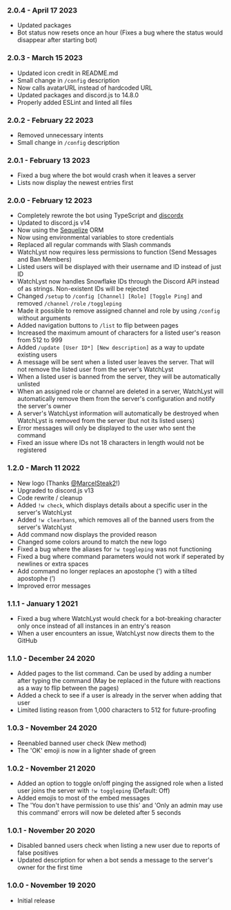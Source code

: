 ### 2.0.4 - April 17 2023
- Updated packages
- Bot status now resets once an hour (Fixes a bug where the status would disappear after starting bot)

### 2.0.3 - March 15 2023
- Updated icon credit in README.md
- Small change in `/config` description
- Now calls avatarURL instead of hardcoded URL
- Updated packages and discord.js to 14.8.0
- Properly added ESLint and linted all files

### 2.0.2 - February 22 2023
- Removed unnecessary intents
- Small change in `/config` description

### 2.0.1 - February 13 2023
- Fixed a bug where the bot would crash when it leaves a server
- Lists now display the newest entries first

### 2.0.0 - February 12 2023
- Completely rewrote the bot using TypeScript and [discordx](https://discordx.js.org/)
- Updated to discord.js v14
- Now using the [Sequelize](https://sequelize.org/) ORM
- Now using environmental variables to store credentials
- Replaced all regular commands with Slash commands
- WatchLyst now requires less permissions to function (Send Messages and Ban Members)
- Listed users will be displayed with their username and ID instead of just ID
- WatchLyst now handles Snowflake IDs through the Discord API instead of as strings. Non-existent IDs will be rejected
- Changed `/setup` to `/config [Channel] [Role] [Toggle Ping]` and removed `/channel` `/role` `/toggleping`
- Made it possible to remove assigned channel and role by using `/config` without arguments
- Added navigation buttons to `/list` to flip between pages
- Increased the maximum amount of characters for a listed user's reason from 512 to 999
- Added `/update [User ID*] [New description]` as a way to update existing users
- A message will be sent when a listed user leaves the server. That will not remove the listed user from the server's WatchLyst
- When a listed user is banned from the server, they will be automatically unlisted
- When an assigned role or channel are deleted in a server, WatchLyst will automatically remove them from the server's configuration and notify the server's owner
- A server's WatchLyst information will automatically be destroyed when WatchLyst is removed from the server (but not its listed users)
- Error messages will only be displayed to the user who sent the command
- Fixed an issue where IDs not 18 characters in length would not be registered

### 1.2.0 - March 11 2022
- New logo (Thanks [@MarcelSteak2](https://twitter.com/MarcelSteak2)!)
- Upgraded to discord.js v13
- Code rewrite / cleanup
- Added `!w check`, which displays details about a specific user in the server's WatchLyst
- Added `!w clearbans`, which removes all of the banned users from the server's WatchLyst
- Add command now displays the provided reason
- Changed some colors around to match the new logo
- Fixed a bug where the aliases for `!w toggleping` was not functioning
- Fixed a bug where command parameters would not work if seperated by newlines or extra spaces
- Add command no longer replaces an apostophe (') with a tilted apostophe (’)
- Improved error messages

### 1.1.1 - January 1 2021
- Fixed a bug where WatchLyst would check for a bot-breaking character only once instead of all instances in an entry's reason
- When a user encounters an issue, WatchLyst now directs them to the GitHub

### 1.1.0 - December 24 2020
- Added pages to the list command. Can be used by adding a number after typing the command (May be replaced in the future with reactions as a way to flip between the pages)
- Added a check to see if a user is already in the server when adding that user
- Limited listing reason from 1,000 characters to 512 for future-proofing

### 1.0.3 - November 24 2020
- Reenabled banned user check (New method)
- The 'OK' emoji is now in a lighter shade of green

### 1.0.2 - November 21 2020
- Added an option to toggle on/off pinging the assigned role when a listed user joins the server with `!w toggleping` (Default: Off)
- Added emojis to most of the embed messages
- The 'You don't have permission to use this' and 'Only an admin may use this command' errors will now be deleted after 5 seconds

### 1.0.1 - November 20 2020
- Disabled banned users check when listing a new user due to reports of false positives
- Updated description for when a bot sends a message to the server's owner for the first time

### 1.0.0 - November 19 2020
- Initial release